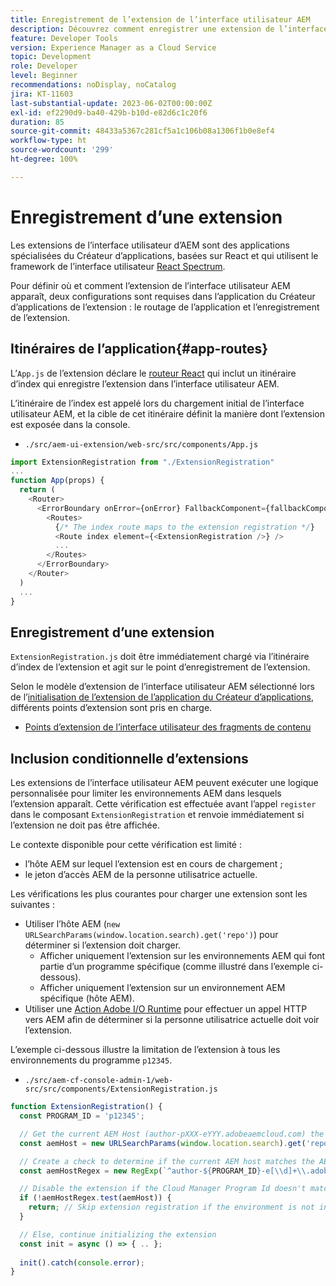 ```yaml
---
title: Enregistrement de l’extension de l’interface utilisateur AEM
description: Découvrez comment enregistrer une extension de l’interface utilisateur AEM.
feature: Developer Tools
version: Experience Manager as a Cloud Service
topic: Development
role: Developer
level: Beginner
recommendations: noDisplay, noCatalog
jira: KT-11603
last-substantial-update: 2023-06-02T00:00:00Z
exl-id: ef2290d9-ba40-429b-b10d-e82d6c1c20f6
duration: 85
source-git-commit: 48433a5367c281cf5a1c106b08a1306f1b0e8ef4
workflow-type: ht
source-wordcount: '299'
ht-degree: 100%

---
```


# Enregistrement d’une extension

Les extensions de l’interface utilisateur d’AEM sont des applications spécialisées du Créateur d’applications, basées sur React et qui utilisent le framework de l’interface utilisateur [React Spectrum](https://react-spectrum.adobe.com/react-spectrum/).

Pour définir où et comment l’extension de l’interface utilisateur AEM apparaît, deux configurations sont requises dans l’application du Créateur d’applications de l’extension : le routage de l’application et l’enregistrement de l’extension.

## Itinéraires de l’application{#app-routes}

L’`App.js` de l’extension déclare le [routeur React](https://reactrouter.com/en/main) qui inclut un itinéraire d’index qui enregistre l’extension dans l’interface utilisateur AEM.

L’itinéraire de l’index est appelé lors du chargement initial de l’interface utilisateur AEM, et la cible de cet itinéraire définit la manière dont l’extension est exposée dans la console.

+ `./src/aem-ui-extension/web-src/src/components/App.js`

```javascript
import ExtensionRegistration from "./ExtensionRegistration"
...            
function App(props) {
  return (
    <Router>
      <ErrorBoundary onError={onError} FallbackComponent={fallbackComponent}>
        <Routes>
          {/* The index route maps to the extension registration */}
          <Route index element={<ExtensionRegistration />} />
          ...                                   
        </Routes>
      </ErrorBoundary>
    </Router>
  )
  ...
}
```

## Enregistrement d’une extension

`ExtensionRegistration.js` doit être immédiatement chargé via l’itinéraire d’index de l’extension et agit sur le point d’enregistrement de l’extension.

Selon le modèle d’extension de l’interface utilisateur AEM sélectionné lors de l’[initialisation de l’extension de l’application du Créateur d’applications](./app-initialization.md), différents points d’extension sont pris en charge.

+ [Points d’extension de l’interface utilisateur des fragments de contenu](./content-fragments/overview.md#extension-points)

## Inclusion conditionnelle d’extensions

Les extensions de l’interface utilisateur AEM peuvent exécuter une logique personnalisée pour limiter les environnements AEM dans lesquels l’extension apparaît. Cette vérification est effectuée avant l’appel `register` dans le composant `ExtensionRegistration` et renvoie immédiatement si l’extension ne doit pas être affichée.

Le contexte disponible pour cette vérification est limité :

+ l’hôte AEM sur lequel l’extension est en cours de chargement ;
+ le jeton d’accès AEM de la personne utilisatrice actuelle.

Les vérifications les plus courantes pour charger une extension sont les suivantes :

+ Utiliser l’hôte AEM (`new URLSearchParams(window.location.search).get('repo')`) pour déterminer si l’extension doit charger.
   + Afficher uniquement l’extension sur les environnements AEM qui font partie d’un programme spécifique (comme illustré dans l’exemple ci-dessous).
   + Afficher uniquement l’extension sur un environnement AEM spécifique (hôte AEM).
+ Utiliser une [Action Adobe I/O Runtime](./runtime-action.md) pour effectuer un appel HTTP vers AEM afin de déterminer si la personne utilisatrice actuelle doit voir l’extension.

L’exemple ci-dessous illustre la limitation de l’extension à tous les environnements du programme `p12345`.

+ `./src/aem-cf-console-admin-1/web-src/src/components/ExtensionRegistration.js`

```javascript
function ExtensionRegistration() {
  const PROGRAM_ID = 'p12345';

  // Get the current AEM Host (author-pXXX-eYYY.adobeaemcloud.com) the extension is loading on
  const aemHost = new URLSearchParams(window.location.search).get('repo');

  // Create a check to determine if the current AEM host matches the AEM program that uses this extension 
  const aemHostRegex = new RegExp(`^author-${PROGRAM_ID}-e[\\d]+\\.adobeaemcloud\\.com$`)

  // Disable the extension if the Cloud Manager Program Id doesn't match the regex.
  if (!aemHostRegex.test(aemHost)) {
    return; // Skip extension registration if the environment is not in program p12345.
  }

  // Else, continue initializing the extension
  const init = async () => { .. };
  
  init().catch(console.error);
}
```
